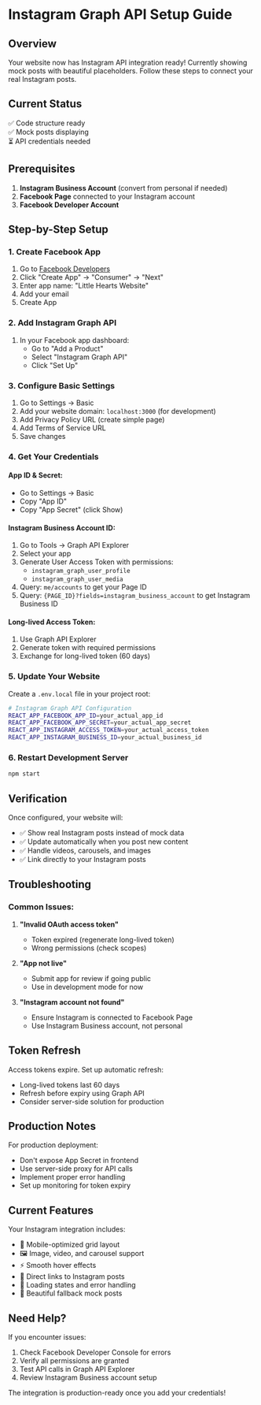 # Instagram Graph API Setup Guide

## Overview
Your website now has Instagram API integration ready! Currently showing mock posts with beautiful placeholders. Follow these steps to connect your real Instagram posts.

## Current Status
✅ Code structure ready  
✅ Mock posts displaying  
⏳ API credentials needed  

## Prerequisites

1. **Instagram Business Account** (convert from personal if needed)
2. **Facebook Page** connected to your Instagram account
3. **Facebook Developer Account**

## Step-by-Step Setup

### 1. Create Facebook App
1. Go to [Facebook Developers](https://developers.facebook.com)
2. Click "Create App" → "Consumer" → "Next"
3. Enter app name: "Little Hearts Website" 
4. Add your email
5. Create App

### 2. Add Instagram Graph API
1. In your Facebook app dashboard:
   - Go to "Add a Product"
   - Select "Instagram Graph API"
   - Click "Set Up"

### 3. Configure Basic Settings
1. Go to Settings → Basic
2. Add your website domain: `localhost:3000` (for development)
3. Add Privacy Policy URL (create simple page)
4. Add Terms of Service URL
5. Save changes

### 4. Get Your Credentials

#### App ID & Secret:
- Go to Settings → Basic
- Copy "App ID" 
- Copy "App Secret" (click Show)

#### Instagram Business Account ID:
1. Go to Tools → Graph API Explorer
2. Select your app
3. Generate User Access Token with permissions:
   - `instagram_graph_user_profile`
   - `instagram_graph_user_media`
4. Query: `me/accounts` to get your Page ID
5. Query: `{PAGE_ID}?fields=instagram_business_account` to get Instagram Business ID

#### Long-lived Access Token:
1. Use Graph API Explorer
2. Generate token with required permissions
3. Exchange for long-lived token (60 days)

### 5. Update Your Website

Create a `.env.local` file in your project root:

```bash
# Instagram Graph API Configuration
REACT_APP_FACEBOOK_APP_ID=your_actual_app_id
REACT_APP_FACEBOOK_APP_SECRET=your_actual_app_secret
REACT_APP_INSTAGRAM_ACCESS_TOKEN=your_actual_access_token
REACT_APP_INSTAGRAM_BUSINESS_ID=your_actual_business_id
```

### 6. Restart Development Server
```bash
npm start
```

## Verification

Once configured, your website will:
- ✅ Show real Instagram posts instead of mock data
- ✅ Update automatically when you post new content
- ✅ Handle videos, carousels, and images
- ✅ Link directly to your Instagram posts

## Troubleshooting

### Common Issues:

1. **"Invalid OAuth access token"**
   - Token expired (regenerate long-lived token)
   - Wrong permissions (check scopes)

2. **"App not live"**
   - Submit app for review if going public
   - Use in development mode for now

3. **"Instagram account not found"**
   - Ensure Instagram is connected to Facebook Page
   - Use Instagram Business account, not personal

## Token Refresh

Access tokens expire. Set up automatic refresh:
- Long-lived tokens last 60 days
- Refresh before expiry using Graph API
- Consider server-side solution for production

## Production Notes

For production deployment:
- Don't expose App Secret in frontend
- Use server-side proxy for API calls
- Implement proper error handling
- Set up monitoring for token expiry

## Current Features

Your Instagram integration includes:
- 📱 Mobile-optimized grid layout
- 🖼️ Image, video, and carousel support  
- ⚡ Smooth hover effects
- 🔗 Direct links to Instagram posts
- 📄 Loading states and error handling
- 🎨 Beautiful fallback mock posts

## Need Help?

If you encounter issues:
1. Check Facebook Developer Console for errors
2. Verify all permissions are granted
3. Test API calls in Graph API Explorer
4. Review Instagram Business account setup

The integration is production-ready once you add your credentials! 